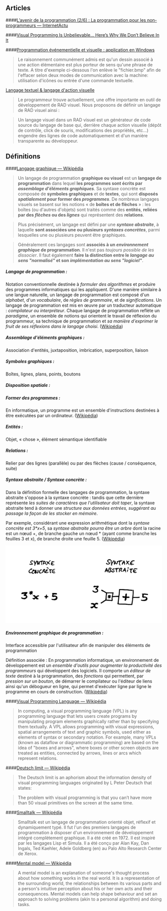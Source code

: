 ## Articles

####[L’avenir de la programmation (2/6) : La programmation pour les non-programmeurs — InternetActu](http://www.internetactu.net/2011/05/24/lavenir-de-la-programmation-26-la-programmation-pour-les-non-programmeurs/)

####[Visual Programming Is Unbelievable… Here’s Why We Don’t Believe In It](https://www.outsystems.com/blog/2015/03/visual-programming-is-unbelievable.html)

####[Programmation événementielle et visuelle : application en Windows](http://rmdiscala.developpez.com/cours/LesChapitres.html/Cours5/Chap5.4.htm)
> Le raisonnement communément admis est qu'un dessin associé à une action élémentaire est plus porteur de sens qu'une phrase de texte. A titre d'exemple ci-dessous l'on enlève le "fichier.bmp" afin de l'effacer selon deux modes de communication avec la machine: utilisation d'icônes ou entrée d'une commande textuelle.

[Langage textuel & langage d'action visuelle](images/2_LangageTextuelLangageActionVisuelle.png)

> Le programmeur trouve actuellement, une offre importante en outil de développement de RAD visuel. Nous proposons de définir un langage de RAD visuel ainsi : 
 
> Un langage visuel dans un RAD visuel est un générateur de code source du langage de base qui, derrière chaque action visuelle (dépôt de contrôle, click de souris, modifications des propriétés, etc...) engendre des lignes de code automatiquement et d'un manière transparente au développeur.



## Définitions

####[Langage graphique — Wikipédia](https://fr.wikipedia.org/wiki/Langage_graphique)
> Un langage de programmation **graphique ou visuel** est un **langage de programmation** dans lequel **les programmes sont écrits par _assemblage d'éléments graphiques_**. Sa syntaxe concrète est composée de **symboles graphiques** et de **textes**, qui sont **disposés _spatialement_ pour former des _programmes_**. De nombreux langages visuels se basent sur les notions « de **boîtes et de flèches** » : les boîtes (ou d'autres d'objets) sont traités comme des **entités**, **reliées par des _flèches_ ou des _lignes_** qui représentent des **relations**.

> Plus précisément, un langage est défini par une **_syntaxe abstraite_**, à laquelle **sont associées une ou plusieurs _syntaxes concrètes_**, parmi lesquelles une ou plusieurs peuvent être graphiques.

> Généralement ces langages sont **associés à un _environnement graphique_ de programmation**. Il n'est pas _toujours possible de les dissocier_. Il faut également **faire la distinction entre le _langage au sens "normalisé"_ et son _implémentation au sens "logiciel"_**.


##### Langage de programmation : 
Notation conventionnelle destinée à _formuler des algorithmes_ et produire des programmes informatiques qui les appliquent. D'une manière similaire à une langue naturelle, un langage de programmation est composé d'un _alphabet_, d'un _vocabulaire_, de _règles de grammaire_, et de _significations_. Un langage de programmation est mis en œuvre par un traducteur automatique : _compilateur ou interpréteur_. Chaque langage de programmation reflète un _paradigme_, un ensemble de notions qui orientent le travail de réflexion du programmeur, sa technique de programmation et _sa manière d'exprimer le fruit de ses réflexions dans le langage choisi_. ([Wikipédia](https://fr.wikipedia.org/wiki/Langage_de_programmation))

##### Assemblage d'éléments graphiques :
Association d'entités, juxtaposition, imbrication, superposition, liaison

##### Symboles graphiques :
Boîtes, lignes, plans, points, boutons

##### Disposition spatiale : 

##### Former des programmes : 
En informatique, un programme est un ensemble d'instructions destinées à être exécutées par un ordinateur. ([Wikipédia](https://fr.wikipedia.org/wiki/Programme))

##### Entités : 
Objet, « chose », élément sémantique identifiable

##### Relations : 
Relier par des lignes (parallèle) ou par des flèches (cause / conséquence, suite)

##### Syntaxe abstraite / Syntaxe concrète : 
Dans la définition formelle des langages de programmation, la syntaxe abstraite s'oppose à la syntaxe concrète : tandis que cette dernière représente _les suites de caractères que l'utilisateur doit taper_, la syntaxe abstraite tend à donner une _structure aux données entrées, suggérant au passage la façon de les stocker en mémoire_.

Par exemple, considérant une expression arithmétique dont la _syntaxe concrète est 3*x+5_, sa _syntaxe abstraite pourra être un arbre_ dont la racine est un nœud +, de branche gauche un nœud * (ayant comme branche les feuilles 3 et x), de branche droite une feuille 5. ([Wikipédia](https://fr.wikipedia.org/wiki/Syntaxe_abstraite))

![Syntaxte abstraite & syntaxte concrète](images/1_SyntaxeAbstraiteSyntaxeConcrete.png)

##### Environnement graphique de programmation : 
Interface accessible par l'utilisateur afin de manipuler des éléments de programmation

Définition associée :
En programmation informatique, un environnement de développement est un _ensemble d'outils pour augmenter la productivité des programmeurs_ qui développent des logiciels. Il comporte un _éditeur de texte_ destiné à la programmation, des _fonctions_ qui permettent, par _pression sur un bouton_, de démarrer le compilateur ou l'éditeur de liens ainsi qu'un débogueur en ligne, qui permet d'exécuter ligne par ligne le programme en cours de construction. ([Wikipédia](https://fr.wikipedia.org/wiki/Environnement_de_d%C3%A9veloppement))


####[Visual Programming Language — Wikipédia](https://en.wikipedia.org/wiki/Visual_programming_language)
> In computing, a visual programming language (VPL) is any programming language that lets users create programs by manipulating program elements graphically rather than by specifying them textually. A VPL allows programming with visual expressions, spatial arrangements of text and graphic symbols, used either as elements of syntax or secondary notation. For example, many VPLs (known as dataflow or diagrammatic programming) are based on the idea of "boxes and arrows", where boxes or other screen objects are treated as entities, connected by arrows, lines or arcs which represent relations.

####[Deutsch limit — Wikipédia](https://en.wikipedia.org/wiki/Deutsch_limit)
> The Deutsch limit is an aphorism about the information density of visual programming languages originated by L Peter Deutsch that states:

> The problem with visual programming is that you can’t have more than 50 visual primitives on the screen at the same time.

####[Smalltalk — Wikipédia](https://fr.wikipedia.org/wiki/Smalltalk)
> Smalltalk est un langage de programmation orienté objet, réflexif et dynamiquement typé. Il fut l'un des premiers langages de programmation à disposer d'un environnement de développement intégré complètement graphique. Il a été créé en 1972. Il est inspiré par les langages Lisp et Simula. Il a été conçu par Alan Kay, Dan Ingals, Ted Kaehler, Adele Goldberg (en) au Palo Alto Research Center de Xerox.

####[Mental model — Wikipédia](https://en.wikipedia.org/wiki/Mental_model)
> A mental model is an explanation of someone's thought process about how something works in the real world. It is a representation of the surrounding world, the relationships between its various parts and a person's intuitive perception about his or her own acts and their consequences. Mental models can help shape behaviour and set an approach to solving problems (akin to a personal algorithm) and doing tasks.